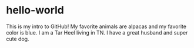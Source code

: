 # hello-world
This is my intro to GitHub!
My favorite animals are alpacas and my favorite color is blue. I am a Tar Heel living in TN. I have a great husband and super cute dog. 
